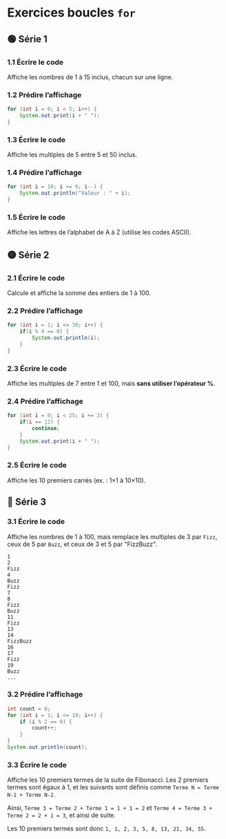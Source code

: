 # Exercices boucles `for`

## 🟢 Série 1

### 1.1 Écrire le code

Affiche les nombres de 1 à 15 inclus, chacun sur une ligne.

### 1.2 Prédire l’affichage

```java
for (int i = 0; i < 5; i++) {
    System.out.print(i + " ");
}
```

### 1.3 Écrire le code

Affiche les multiples de 5 entre 5 et 50 inclus.

### 1.4 Prédire l’affichage

```java
for (int i = 10; i >= 6; i--) {
    System.out.println("Valeur : " + i);
}
```

### 1.5 Écrire le code

Affiche les lettres de l’alphabet de A à Z (utilise les codes ASCII).

## 🟡 Série 2

### 2.1 Écrire le code

Calcule et affiche la somme des entiers de 1 à 100.

### 2.2 Prédire l’affichage

```java
for (int i = 1; i <= 30; i++) {
    if(i % 4 == 0) {
        System.out.println(i);
    }
}
```

### 2.3 Écrire le code

Affiche les multiples de 7 entre 1 et 100, mais **sans utiliser l’opérateur %**.

### 2.4 Prédire l’affichage

```java
for (int i = 0; i < 25; i += 3) {
    if(i == 12) {
        continue;
    }
    System.out.print(i + " ");
}
```

### 2.5 Écrire le code

Affiche les 10 premiers carrés (ex. : 1×1 à 10×10).

## 🔴 Série 3

### 3.1 Écrire le code

Affiche les nombres de 1 à 100, mais remplace les multiples de 3 par `Fizz`, ceux de 5 par `Buzz`, et ceux de 3 et 5 par "FizzBuzz".

```text
1
2
Fizz
4
Buzz
Fizz
7
8
Fizz
Buzz
11
Fizz
13
14
FizzBuzz
16
17
Fizz
19
Buzz
...
```

### 3.2 Prédire l’affichage

```java
int count = 0;
for (int i = 1; i <= 10; i++) {
    if (i % 2 == 0) {
        count++;
    }
}
System.out.println(count);
```

### 3.3 Écrire le code

Affiche les 10 premiers termes de la suite de Fibonacci. Les 2 premiers termes sont égaux à 1, et les suivants sont définis comme `Terme N = Terme N-1 + Terme N-2`.

Ainsi, `Terme 3 = Terme 2 + Terme 1 = 1 + 1 = 2` et `Terme 4 = Terme 3 + Terme 2 = 2 + 1 = 3`, et ainsi de suite.

Les 10 premiers termes sont donc `1, 1, 2, 3, 5, 8, 13, 21, 34, 55`.
